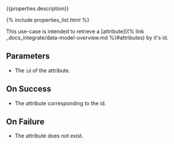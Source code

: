 {{properties.description}}

{% include properties_list.html %}

This use-case is intended to retrieve a [attribute]({% link _docs_integrate/data-model-overview.md %}#attributes)
by it's id.

## Parameters

- The `id` of the attribute.

## On Success

- The attribute corresponding to the id.

## On Failure

- The attribute does not exist.
